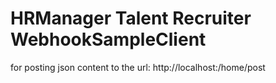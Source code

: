 # HRManager Talent Recruiter WebhookSampleClient

for posting json content to the url:
http://localhost:<portnr>/home/post

